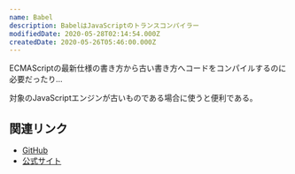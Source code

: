 ```yaml
---
name: Babel
description: BabelはJavaScriptのトランスコンパイラー
modifiedDate: 2020-05-28T02:14:54.000Z
createdDate: 2020-05-26T05:46:00.000Z
---
```


ECMAScriptの最新仕様の書き方から古い書き方へコードをコンパイルするのに必要だったり...

対象のJavaScriptエンジンが古いものである場合に使うと便利である。

## 関連リンク

- [GitHub](https://github.com/babel/babel)
- [公式サイト](https://babeljs.io/)
